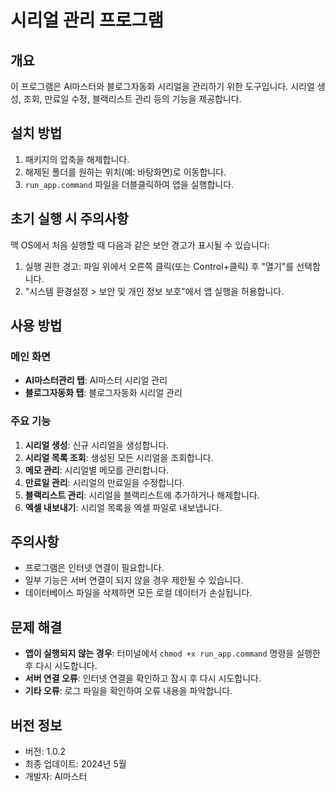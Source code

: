 # 시리얼 관리 프로그램

## 개요

이 프로그램은 AI마스터와 블로그자동화 시리얼을 관리하기 위한 도구입니다. 시리얼 생성, 조회, 만료일 수정, 블랙리스트 관리 등의 기능을 제공합니다.

## 설치 방법

1. 패키지의 압축을 해제합니다.
2. 해제된 폴더를 원하는 위치(예: 바탕화면)로 이동합니다.
3. `run_app.command` 파일을 더블클릭하여 앱을 실행합니다.

## 초기 실행 시 주의사항

맥 OS에서 처음 실행할 때 다음과 같은 보안 경고가 표시될 수 있습니다:

1. 실행 권한 경고: 파일 위에서 오른쪽 클릭(또는 Control+클릭) 후 "열기"를 선택합니다.
2. "시스템 환경설정 > 보안 및 개인 정보 보호"에서 앱 실행을 허용합니다.

## 사용 방법

### 메인 화면

- **AI마스터관리 탭**: AI마스터 시리얼 관리
- **블로그자동화 탭**: 블로그자동화 시리얼 관리

### 주요 기능

1. **시리얼 생성**: 신규 시리얼을 생성합니다.
2. **시리얼 목록 조회**: 생성된 모든 시리얼을 조회합니다.
3. **메모 관리**: 시리얼별 메모를 관리합니다.
4. **만료일 관리**: 시리얼의 만료일을 수정합니다.
5. **블랙리스트 관리**: 시리얼을 블랙리스트에 추가하거나 해제합니다.
6. **엑셀 내보내기**: 시리얼 목록을 엑셀 파일로 내보냅니다.

## 주의사항

- 프로그램은 인터넷 연결이 필요합니다.
- 일부 기능은 서버 연결이 되지 않을 경우 제한될 수 있습니다.
- 데이터베이스 파일을 삭제하면 모든 로컬 데이터가 손실됩니다.

## 문제 해결

- **앱이 실행되지 않는 경우**: 터미널에서 `chmod +x run_app.command` 명령을 실행한 후 다시 시도합니다.
- **서버 연결 오류**: 인터넷 연결을 확인하고 잠시 후 다시 시도합니다.
- **기타 오류**: 로그 파일을 확인하여 오류 내용을 파악합니다.

## 버전 정보

- 버전: 1.0.2
- 최종 업데이트: 2024년 5월
- 개발자: AI마스터 